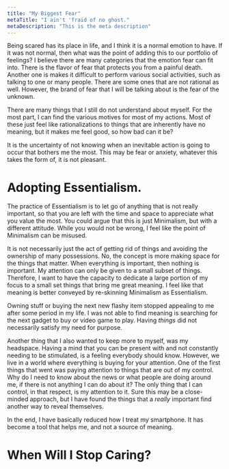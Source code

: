 ```yaml
---
title: "My Biggest Fear"
metaTitle: "I ain't 'fraid of no ghost."
metaDescription: "This is the meta description"
---
```


Being scared has its place in life, and I think it is a normal emotion to have. If it was not normal, then what was the
point of adding this to our portfolio of feelings? I believe there are many categories that the emotion fear can fit
into. There is the flavor of fear that protects you from a painful death. Another one is makes it difficult to perform
various social activities, such as talking to one or many people. There are some ones that are not rational as well.
However, the brand of fear that I will be talking about is the fear of the unknown.

There are many things that I still do not understand about myself. For the most part, I can find the various motives for
most of my actions. Most of these just feel like rationalizations to things that are inherently have no meaning, but it
makes me feel good, so how bad can it be?

It is the uncertainty of not knowing when an inevitable action is going to occur that bothers me the most. This may be
fear or anxiety, whatever this takes the form of, it is not pleasant.

# Adopting Essentialism.

The practice of Essentialism is to let go of anything that is not really important, so that you are left with the time
and space to appreciate what you value the most. You could argue that this is just Minimalism, but with a different
attitude. While you would not be wrong, I feel like the point of Minimalism can be misused.

It is not necessarily just the act of getting rid of things and avoiding the ownership of many possessions. No, the
concept is more making space for the things that matter. When everything is important, then nothing is important. My
attention can only be given to a small subset of things. Therefore, I want to have the capacity to dedicate a large
portion of my focus to a small set things that bring me great meaning. I feel like that meaning is better conveyed by
re-skinning Minimalism as Essentialism.

Owning stuff or buying the next new flashy item stopped appealing to me after some period in my life. I was not able to
find meaning is searching for the next gadget to buy or video game to play. Having _things_ did not necessarily satisfy
my need for purpose.

Another thing that I also wanted to keep more to myself, was my headspace. Having a mind that you can be present with
and not constantly needing to be stimulated, is a feeling everybody should know. However, we live in a world where
everything is buying for your attention. One of the first things that went was paying attention to things that are out
of my control. Why do I need to know about the news or what people are doing around me, if there is not anything I can
do about it? The only thing that I can control, in that respect, is my attention to it. Sure this may be a close-minded
approach, but I have found the things that a _really_ important find another way to reveal themselves.

In the end, I have basically reduced how I treat my smartphone. It has become a tool that helps me, and not a source of
meaning.

# When Will I Stop Caring?
